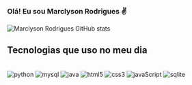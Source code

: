 ### Olá! Eu sou Marclyson Rodrigues ✌️
 
![Marclyson Rodrigues GitHub stats](https://github-readme-stats.vercel.app/api?username=marclyson&show_icons=true&theme=radical)
 
## Tecnologias que uso no meu dia
 
<div style="display: inline_block"><br/>
<img align="center" alt="python" src="https://img.shields.io/badge/Python-14354C?style=for-the-badge&logo=python&logoColor=white" />
<img align="center" alt="mysql" src="https://img.shields.io/badge/MySQL-00000F?style=for-the-badge&logo=mysql&logoColor=white" />
<img align="center" alt="java" src="https://img.shields.io/badge/Java-ED8B00?style=for-the-badge&logo=openjdk&logoColor=white" />
<img align="center" alt="html5" src="https://img.shields.io/badge/HTML5-E34F26?style=for-the-badge&logo=html5&logoColor=white" />
<img align="center" alt="css3" src="https://img.shields.io/badge/CSS3-1572B6?style=for-the-badge&logo=css3&logoColor=white" />
<img align="center" alt="javaScript" src="https://img.shields.io/badge/JavaScript-323330?style=for-the-badge&logo=javascript&logoColor=F7DF1E" />
<img align="center" alt="sqlite" src="https://img.shields.io/badge/SQLite-07405E?style=for-the-badge&logo=sqlite&logoColor=white" />
</div><br/>
<!---
Apaixonado por tecnologia, visando mudar a vida das pessoas através da programação.
-->
<!---
## Repositórios mais vistos:
- [RPA - Automação de registros ANVISA](https://github.com/ViniRocham/RPA-consultas-anvisa)<br/>
- [Jogo de cartas Yugioh](https://github.com/alvccpj/Yugioh)<BR/>
-->
 
